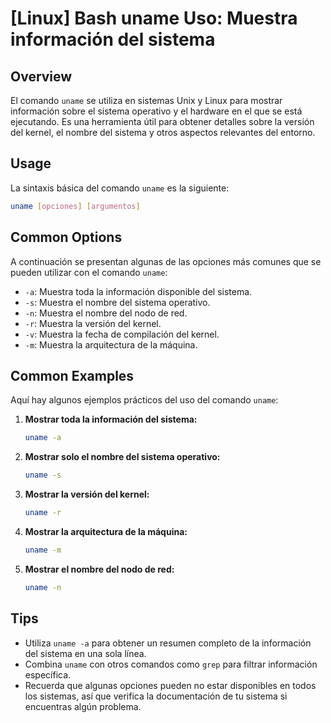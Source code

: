 # [Linux] Bash uname Uso: Muestra información del sistema

## Overview
El comando `uname` se utiliza en sistemas Unix y Linux para mostrar información sobre el sistema operativo y el hardware en el que se está ejecutando. Es una herramienta útil para obtener detalles sobre la versión del kernel, el nombre del sistema y otros aspectos relevantes del entorno.

## Usage
La sintaxis básica del comando `uname` es la siguiente:

```bash
uname [opciones] [argumentos]
```

## Common Options
A continuación se presentan algunas de las opciones más comunes que se pueden utilizar con el comando `uname`:

- `-a`: Muestra toda la información disponible del sistema.
- `-s`: Muestra el nombre del sistema operativo.
- `-n`: Muestra el nombre del nodo de red.
- `-r`: Muestra la versión del kernel.
- `-v`: Muestra la fecha de compilación del kernel.
- `-m`: Muestra la arquitectura de la máquina.

## Common Examples
Aquí hay algunos ejemplos prácticos del uso del comando `uname`:

1. **Mostrar toda la información del sistema:**

   ```bash
   uname -a
   ```

2. **Mostrar solo el nombre del sistema operativo:**

   ```bash
   uname -s
   ```

3. **Mostrar la versión del kernel:**

   ```bash
   uname -r
   ```

4. **Mostrar la arquitectura de la máquina:**

   ```bash
   uname -m
   ```

5. **Mostrar el nombre del nodo de red:**

   ```bash
   uname -n
   ```

## Tips
- Utiliza `uname -a` para obtener un resumen completo de la información del sistema en una sola línea.
- Combina `uname` con otros comandos como `grep` para filtrar información específica.
- Recuerda que algunas opciones pueden no estar disponibles en todos los sistemas, así que verifica la documentación de tu sistema si encuentras algún problema.